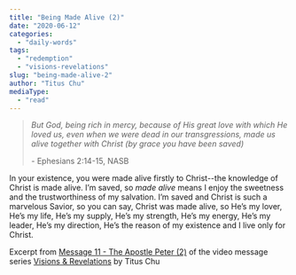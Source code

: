 ```yaml
---
title: "Being Made Alive (2)"
date: "2020-06-12"
categories: 
  - "daily-words"
tags: 
  - "redemption"
  - "visions-revelations"
slug: "being-made-alive-2"
author: "Titus Chu"
mediaType: 
  - "read"
---
```


> _But God, being rich in mercy, because of His great love with which He loved us, even when we were dead in our transgressions, made us alive together with Christ (by grace you have been saved)_
> 
> \- Ephesians 2:14-15, NASB

In your existence, you were made alive firstly to Christ--the knowledge of Christ is made alive. I’m saved, so _made alive_ means I enjoy the sweetness and the trustworthiness of my salvation. I’m saved and Christ is such a marvelous Savior, so you can say, Christ was made alive, so He’s my lover, He’s my life, He’s my supply, He’s my strength, He’s my energy, He’s my leader, He’s my direction, He’s the reason of my existence and I live only for Christ.

Excerpt from [Message 11 - The Apostle Peter (2)](https://youtu.be/Uy49O5PrPXw?t=730) of the video message series [Visions & Revelations](http://english.thechurchincleveland.org/virtual-lords-day.html) by Titus Chu
